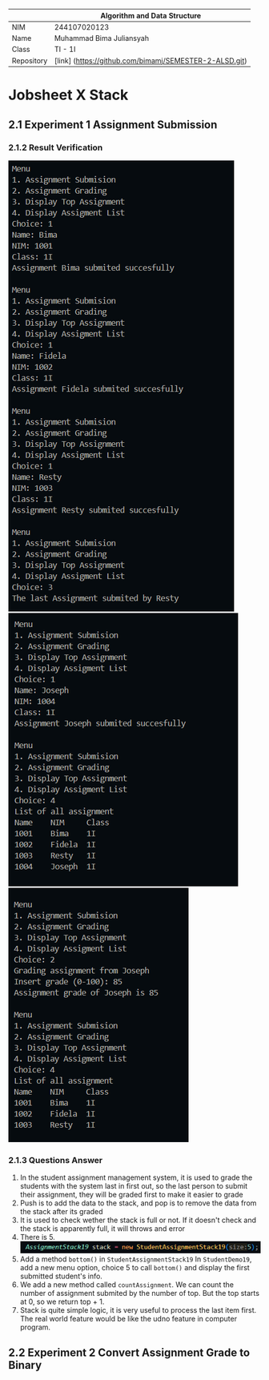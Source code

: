 |  | Algorithm and Data Structure |
|--|--|
| NIM | 244107020123 |
| Name |Muhammad Bima Juliansyah|
| Class | TI - 1I |
| Repository | [link] (https://github.com/bimamj/SEMESTER-2-ALSD.git) |

# Jobsheet X Stack

## 2.1 Experiment 1 Assignment Submission
### 2.1.2 Result Verification
![Screenshot](img/img1.png)
![Screenshot](img/img2.png)
![Screenshot](img/img3.png)

### 2.1.3 Questions Answer
1. In the student assignment management system, it is used to grade the students with the system last in first out, so the last person to submit their assignment, they will be graded first to make it easier to grade
2. Push is to add the data to the stack, and pop is to remove the data from the stack after its graded
3. It is used to check wether the stack is full or not. If it doesn't check and the stack is apparently full, it will throws and error
4. There is 5. ![Screenshot](img/img4.png)
5. Add a method `bottom()` in `StudentAssignmentStack19` In `StudentDemo19`, add a new menu option, choice 5 to call `bottom()` and display the first submitted student's info.
6. We add a new method called `countAssignment`. We can count the number of assignment submited by the number of top. But the top starts at 0, so we return top + 1.
7. Stack is quite simple logic, it is very useful to process the last item first. The real world feature would be like the udno feature in computer program.
## 2.2 Experiment 2 Convert Assignment Grade to Binary

